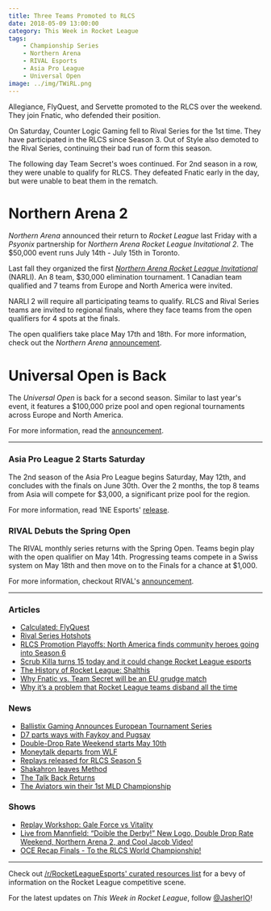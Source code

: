 ```yaml
---
title: Three Teams Promoted to RLCS
date: 2018-05-09 13:00:00
category: This Week in Rocket League
tags:
    - Championship Series
    - Northern Arena
    - RIVAL Esports
    - Asia Pro League
    - Universal Open
image: ../img/TWiRL.png
---
```


Allegiance, FlyQuest, and Servette promoted to the RLCS over the weekend. They join Fnatic, who defended their position.

On Saturday, Counter Logic Gaming fell to Rival Series for the 1st time. They have participated in the RLCS since Season 3. Out of Style also demoted to the Rival Series, continuing their bad run of form this season.

The following day Team Secret's woes continued. For 2nd season in a row, they were unable to qualify for RLCS. They defeated Fnatic early in the day, but were unable to beat them in the rematch.

# Northern Arena 2

_Northern Arena_ announced their return to _Rocket League_ last Friday with a _Psyonix_ partnership for _Northern Arena Rocket League Invitational 2_. The \$50,000 event runs July 14th - July 15th in Toronto.

Last fall they organized the first [_Northern Arena Rocket League Invitational_](https://octane.gg/event/northern-arena-invitational) (NARLI). An 8 team, \$30,000 elimination tournament. 1 Canadian team qualified and 7 teams from Europe and North America were invited.

NARLI 2 will require all participating teams to qualify. RLCS and Rival Series teams are invited to regional finals, where they face teams from the open qualifiers for 4 spots at the finals.

The open qualifiers take place May 17th and 18th. For more information, check out the _Northern Arena_ [announcement](http://www.northernarena.ca/narli/).

# Universal Open is Back

The _Universal Open_ is back for a second season. Similar to last year's event, it features a \$100,000 prize pool and open regional tournaments across Europe and North America.

For more information, read the [announcement](https://www.rocketleagueesports.com/news/universal-open-rocket-league-returns-this-summer-/).

---

### Asia Pro League 2 Starts Saturday

The 2nd season of the Asia Pro League begins Saturday, May 12th, and concludes with the finals on June 30th. Over the 2 months, the top 8 teams from Asia will compete for \$3,000, a significant prize pool for the region.

For more information, read 1NE Esports' [release](http://1neesports.com/articles/news/rocket-league/16/asia-pro-league-2.0).

### RIVAL Debuts the Spring Open

The RIVAL monthly series returns with the Spring Open. Teams begin play with the open qualifier on May 14th. Progressing teams compete in a Swiss system on May 18th and then move on to the Finals for a chance at \$1,000.

For more information, checkout RIVAL's [announcement](https://www.reddit.com/r/RocketLeagueEsports/comments/8hj1or/introducing_the_rival_esports_spring_open_2018/).

---

### Articles

- [Calculated: FlyQuest](https://www.rocketleagueesports.com/news/calculated--7--flyquest/)
- [Rival Series Hotshots](https://octane.gg/news/rival-series-hotshots/)
- [RLCS Promotion Playoffs: North America finds community heroes going into Season 6](https://armchairallamericans.com/rlcs-s5-promotion-playoffs-na-finds-community-heroes-into-s6/)
- [Scrub Killa turns 15 today and it could change Rocket League esports](http://rocketeers.gg/rocket-league-player-scrub-killa-age-birthday-rlcs/)
- [The History of Rocket League: Shalthis](https://armchairallamericans.com/the-history-of-rocket-league-shalthis/)
- [Why Fnatic vs. Team Secret will be an EU grudge match](http://rocketeers.gg/fnatic-team-secret-rlcs-grudge-match/)
- [Why it’s a problem that Rocket League teams disband all the time](http://rocketeers.gg/rocket-league-teams-disbanding-problem/)

### News

- [Ballistix Gaming Announces European Tournament Series](https://ballistixgaming.com/esports/tournaments/rlbrawl.html?cm_mmc=Ballistix-_-BrawlRL-_-Various-_-Annoucement)
- [D7 parts ways with Faykoy and Pugsay](https://octane.gg/news/d7-parts-ways-with-faykow-and-pugsay/)
- [Double-Drop Rate Weekend starts May 10th](https://www.rocketleague.com/news/double-drop-rate-weekend-may-10/)
- [Moneytalk departs from WLF](https://octane.gg/news/moneytalk-parts-ways-with-team-wlf/)
- [Replays released for RLCS Season 5](https://www.reddit.com/r/RocketLeagueEsports/comments/8hqkcl/replays_for_the_rlcs_rival_series_up_to_promotion/)
- [Shakahron leaves Method](https://octane.gg/news/shakahron-leaves-method/)
- [The Talk Back Returns](https://twitter.com/JorbyPls/status/992592051077197824)
- [The Aviators win their 1st MLD Championship](https://twitter.com/MLDoubles/status/992952276099715081)

### Shows

- [Replay Workshop: Gale Force vs Vitality](https://www.youtube.com/watch?v=hjg15rK314Y)
- [Live from Mannfield: “Doible the Derby!” New Logo, Double Drop Rate Weekend, Northern Arena 2, and Cool Jacob Video!](http://www.lfmannfield.com/episodes/2018/5/8/ep-110-doible-the-derby-new-logo-double-drop-rate-weekend-northern-arena-2-and-cool-jacob-video)
- [OCE Recap Finals - To the RLCS World Championship!](https://www.youtube.com/watch?v=ddQanzPq0iU)

---

Check out [/r/RocketLeagueEsports' curated resources list](https://www.reddit.com/r/RocketLeagueEsports/wiki/links) for a bevy of information on the Rocket League competitive scene.

For the latest updates on _This Week in Rocket League_, follow [@JasherIO](https://twitter.com/JasherIO)!
